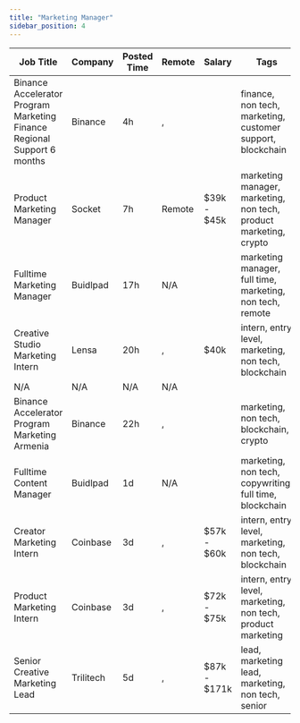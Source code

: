 ```yaml
---
title: "Marketing Manager"
sidebar_position: 4
---
```


| Job Title | Company | Posted Time | Remote | Salary | Tags | Apply Link |
|-----------|---------|-------------|--------|--------|------|------------|
| Binance Accelerator Program Marketing Finance Regional Support 6 months | Binance | 4h | , |  | finance, non tech, marketing, customer support, blockchain | [Apply](https://web3.career/binance-accelerator-program-marketing-finance-regional-support-6-months-binance/138737) |
| Product Marketing Manager | Socket | 7h | Remote | $39k - $45k | marketing manager, marketing, non tech, product marketing, crypto | [Apply](https://web3.career/product-marketing-manager-socket/138730) |
| Fulltime Marketing Manager | Buidlpad | 17h | N/A |  | marketing manager, full time, marketing, non tech, remote | [Apply](https://web3.career/full-time-marketing-manager-buidlpad/138719) |
| Creative Studio Marketing Intern | Lensa | 20h | , | $40k | intern, entry level, marketing, non tech, blockchain | [Apply](https://web3.career/creative-studio-marketing-intern-lensa/138709) |
| N/A | N/A | N/A | N/A |  |  | [Apply](https://web3.career/metana) |
| Binance Accelerator Program Marketing Armenia | Binance | 22h | , |  | marketing, non tech, blockchain, crypto | [Apply](https://web3.career/binance-accelerator-program-marketing-armenia-binance/138708) |
| Fulltime Content Manager | Buidlpad | 1d | N/A |  | marketing, non tech, copywriting, full time, blockchain | [Apply](https://web3.career/full-time-content-manager-buidlpad/138646) |
| Creator Marketing Intern | Coinbase | 3d | , | $57k - $60k | intern, entry level, marketing, non tech, blockchain | [Apply](https://web3.career/creator-marketing-intern-coinbase/138639) |
| Product Marketing Intern | Coinbase | 3d | , | $72k - $75k | intern, entry level, marketing, non tech, product marketing | [Apply](https://web3.career/product-marketing-intern-coinbase/138638) |
| Senior Creative Marketing Lead | Trilitech | 5d | , | $87k - $171k | lead, marketing lead, marketing, non tech, senior | [Apply](https://web3.career/senior-creative-marketing-lead-trilitech/138548) |
